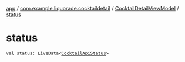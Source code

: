 [app](../../index.md) / [com.example.liquorade.cocktaildetail](../index.md) / [CocktailDetailViewModel](index.md) / [status](./status.md)

# status

`val status: LiveData<`[`CocktailApiStatus`](../../com.example.liquorade.cocktail/-cocktail-api-status/index.md)`>`